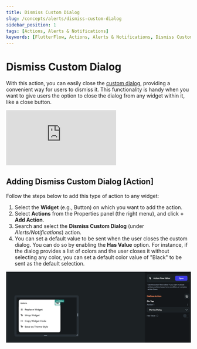 ```yaml
---
title: Dismiss Custom Dialog
slug: /concepts/alerts/dismiss-custom-dialog
sidebar_position: 1
tags: [Actions, Alerts & Notifications]
keywords: [FlutterFlow, Actions, Alerts & Notifications, Dismiss Custom Dialog]
---
```


# Dismiss Custom Dialog

With this action, you can easily close the [custom dialog](alert-dialog.md#adding-custom-dialog-action), providing a convenient way for users to dismiss it. This functionality is handy when you want to give users the option to close the dialog from any widget within it, like a close button.

<div style={{
    position: 'relative',
    paddingBottom: 'calc(56.67989417989418% + 41px)', // Keeps the aspect ratio and additional padding
    height: 0,
    width: '100%'}}>
    <iframe 
        src="https://demo.arcade.software/ihrcUlB3vJ7L6Oog2Ob0?embed&show_copy_link=true"
        title=""
        style={{
            position: 'absolute',
            top: 0,
            left: 0,
            width: '100%',
            height: '100%',
            colorScheme: 'light'
        }}
        frameborder="0"
        loading="lazy"
        webkitAllowFullScreen
        mozAllowFullScreen
        allowFullScreen
        allow="clipboard-write">
    </iframe>
</div>
<p></p>

## Adding Dismiss Custom Dialog [Action]

Follow the steps below to add this type of action to any widget:

1. Select the **Widget** (e.g., Button) on which you want to add the action.
2. Select **Actions** from the Properties panel (the right menu), and click **+ Add Action**.
3. Search and select the **Dismiss Custom Dialog** (under *Alerts/Notifications*) action.
4. You can set a default value to be sent when the user closes the custom dialog. You can do so by enabling the **Has Value** option. For instance, if the dialog provides a list of colors and the user closes it without selecting any color, you can set a default color value of "Black" to be sent as the default selection.

![Adding Dismiss Custom Dialog action](imgs/adding-dismiss-custom-dialog-action.png)